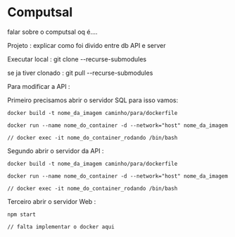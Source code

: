 # Computsal

falar sobre o computsal oq é....

Projeto : explicar como foi divido entre db API e server

Executar local : git clone --recurse-submodules

se ja tiver clonado : git pull --recurse-submodules

Para modificar a API : 

Primeiro precisamos abrir o servidor SQL para isso vamos:

    docker build -t nome_da_imagem caminho/para/dockerfile

    docker run --name nome_do_container -d --network="host" nome_da_imagem

    // docker exec -it nome_do_container_rodando /bin/bash

Segundo abrir o servidor da API :

    docker build -t nome_da_imagem caminho/para/dockerfile

    docker run --name nome_do_container -d --network="host" nome_da_imagem

    // docker exec -it nome_do_container_rodando /bin/bash

Terceiro abrir o servidor Web :

    npm start

    // falta implementar o docker aqui


